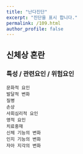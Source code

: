 ```yaml
---
title: "난다진단"
excerpt: "진단을 표시 합니다."
permalink: /109.html
author_profile: false
---
```

## 신체상 혼란



### 특성 / 관련요인 / 위험요인

>   

    문화적 요인
    발달적 변화
    질병
    손상
    사회심리적 요인
    영적 요인
    치료중재
    신체 기능의 변화
    인지 기능의 변화
    자아 지각의 변화
